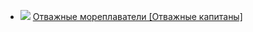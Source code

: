 * ![](/books/adv_maritime/Редьярд%20Джозеф%20Киплинг/Отважные%20мореплаватели%20[Отважные%20капитаны].jpg) [Отважные мореплаватели [Отважные капитаны]](/books/adv_maritime/Редьярд%20Джозеф%20Киплинг/Отважные%20мореплаватели%20[Отважные%20капитаны])